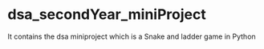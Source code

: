 # dsa_secondYear_miniProject
It contains the dsa miniproject which is a  Snake and  ladder game in Python
